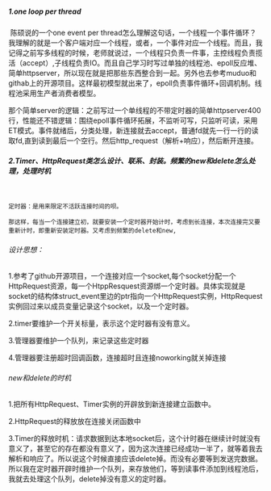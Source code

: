 ##### 1.one loop per thread

​			陈硕说的一个one event per thread怎么理解这句话，一个线程一个事件循环？我理解的就是一个客户端对应一个线程，或者，一个事件对应一个线程。而且，我记得之前写多线程的时候，老师就说过，一个线程只负责一件事，主控线程负责揽活（accept）,子线程负责IO。而且自己学习时写过单独的线程池、epoll反应堆、简单httpserver，所以现在就是把那些东西整合到一起。另外也去参考muduo和githab上的开源项目。这样最初模型就出来了，epoll负责事件循环+回调机制。线程池采用生产者消费者模型。

那个简单server的逻辑：之前写过一个单线程的不带定时器的简单httpserver400行，性能还不错逻辑：围绕epoll事件循环拓展，不监听可写，只监听可读，采用ET模式。事件就绪后，分类处理，新连接就去accept，普通fd就先一行一行的读取fd,直到读到最后一个空行。然后http_request（解析+响应），然后断开连接。



##### 2.Timer、HttpRequest类怎么设计、联系、封装。频繁的new和delete怎么处理，处理时机

```


定时器：是用来限定不活跃连接时间的呗。

那这样，每当一个连接建立初，就要安装一个定时器开始计时，考虑到长连接，本次连接完又要重新计时，即重新安装定时器。又考虑到频繁的delete和new,
```

###### 设计思想：

1.参考了github开源项目，一个连接对应一个socket,每个socket分配一个HttpRequest资源，每一个HtppResquest资源绑一个定时器。具体实现就是socket的结构体struct_event里边的ptr指向一个HttpRequest实例，HttpRequest实例回过来以成员变量记录这个socket，以及一个定时器。

2.timer要维护一个开关标量，表示这个定时器有没有意义。

3.管理器要维护一个队列，来记录这些定时器

4.管理器要注册超时回调函数，连接超时且连接noworking就关掉连接



###### new和delete的时机

1.把所有HttpRequest、Timer实例的开辟放到新连接建立函数中。

2.HttpRequest的释放放在连接关闭函数中

3.Timer的释放时机：请求数据到达本地socket后，这个计时器在继续计时就没有意义了，甚至它的存在都没有意义了，因为这次连接已经成功一半了，就等着我去解析和响应了。所以说这个时候直接应该delete掉。而没有必要等到发送完数据。所以我在定时器开辟时维护一个队列，来存放他们，等到读事件添加到线程池后，我就去处理这个队列，delete掉没有意义的定时器。





